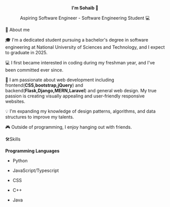 <p align="center">
<b>I'm Sohaib 👋</b>
</p>
<p align="center">
Aspiring Software Engineer - Software Engineering Student 💻 
</p>

🚀 About me

🎓 I'm a dedicated student pursuing a bachelor's degree in software engineering at National University of Sciences and Technology, and I expect to graduate in 2025.

💻 I first became interested in coding during my freshman year, and I've been committed ever since.

🎨 I am passionate about web development including frontend(**CSS,bootstrap,jQuery**) and backend(**Flask,Django,MERN,Laravel**) and general web design. My true passion is creating visually appealing and user-friendly responsive websites.

💡 I'm expanding my knowledge of design patterns, algorithms, and data structures to improve my talents.

🎮 Outside of programming, I enjoy hanging out with friends.

🛠️Skills

**Programming Languages**

- Python

- JavaScript/Typescript

- CSS

- C++

- Java



<!--
**Sohaib-Ahmed21/Sohaib-Ahmed21** is a ✨ _special_ ✨ repository because its `README.md` (this file) appears on your GitHub profile.

Here are some ideas to get you started:

- 🔭 I’m currently working on ...
- 🌱 I’m currently learning ...
- 👯 I’m looking to collaborate on ...
- 🤔 I’m looking for help with ...
- 💬 Ask me about ...
- 📫 How to reach me: ...
- 😄 Pronouns: ...
- ⚡ Fun fact: ...
-->
